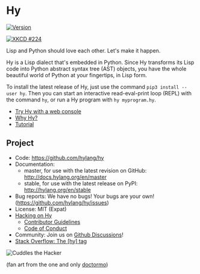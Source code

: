 Hy
==

[![Version](https://img.shields.io/pypi/v/hy.svg)](https://pypi.python.org/pypi/hy)

<a href="https://xkcd.com/224/"><img title="We lost the documentation on quantum mechanics. You'll have to decode the regexes yourself." alt="XKCD #224" src="https://raw.github.com/hylang/shyte/18f6925e08684b0e1f52b2cc2c803989cd62cd91/imgs/xkcd.png"></a>

Lisp and Python should love each other. Let's make it happen.

Hy is a Lisp dialect that's embedded in Python. Since Hy transforms its Lisp
code into Python abstract syntax tree (AST) objects, you have the whole
beautiful world of Python at your fingertips, in Lisp form.

To install the latest release of Hy, just use the command `pip3 install
--user hy`. Then you can start an interactive read-eval-print loop (REPL) with
the command `hy`, or run a Hy program with `hy myprogram.hy`.

* [Try Hy with a web console](https://hylang.github.io/hy-interpreter)
* [Why Hy?](http://docs.hylang.org/en/stable/whyhy.html)
* [Tutorial](http://docs.hylang.org/en/stable/tutorial.html)

Project
-------

* Code: https://github.com/hylang/hy
* Documentation:
  * master, for use with the latest revision on GitHub: http://docs.hylang.org/en/master
  * stable, for use with the latest release on PyPI: http://hylang.org/en/stable
* Bug reports: We have no bugs! Your bugs are your own! (https://github.com/hylang/hy/issues)
* License: MIT (Expat)
* [Hacking on Hy](http://docs.hylang.org/en/master/hacking.html)
  * [Contributor Guidelines](http://docs.hylang.org/en/master/hacking.html#contributor-guidelines)
  * [Code of Conduct](http://docs.hylang.org/en/master/hacking.html#contributor-code-of-conduct)
* Community: Join us on [Github Discussions](https://github.com/hylang/hy/discussions)!
* [Stack Overflow: The [hy] tag](https://stackoverflow.com/questions/tagged/hy)

![Cuddles the Hacker](https://i.imgur.com/QbPMXTN.png)

(fan art from the one and only [doctormo](http://doctormo.deviantart.com/art/Cuddles-the-Hacker-372184766))
